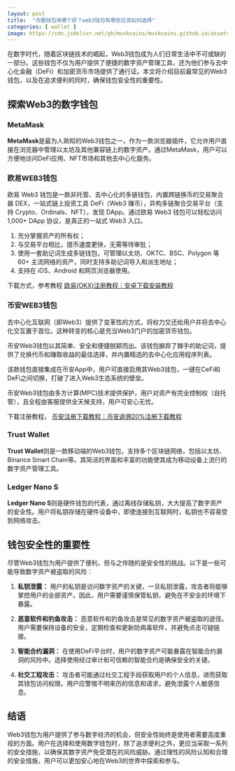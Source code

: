 ```yaml
---
layout: post
title:  "币圈钱包用哪个好？web3钱包有哪些应该如何选择"
categories: [ wallet ]
image: https://cdn.jsdelivr.net/gh/muskcoins/muskcoins.github.io/assets/images/web3-wallet.webp
---
```

在数字时代，随着区块链技术的崛起，Web3钱包成为人们日常生活中不可或缺的一部分。这些钱包不仅为用户提供了便捷的数字资产管理工具，还为他们参与去中心化金融（DeFi）和加密货币市场提供了通行证。本文将介绍目前最常见的Web3钱包，以及在追求便利的同时，确保钱包安全性的重要性。

## 探索Web3的数字钱包

### MetaMask

**MetaMask**是最为人熟知的Web3钱包之一，作为一款浏览器插件，它允许用户直接在浏览器中管理以太坊及其他兼容链上的数字资产。通过MetaMask，用户可以方便地访问DeFi应用、NFT市场和其他去中心化服务。

### 欧易WEB3钱包
欧易 Web3 钱包是一款非托管、去中心化的多链钱包，内置跨链换币的交易聚合器 DEX，一站式链上投资工具 DeFi（Web3 赚币），异构多链聚合交易平台（支持 Crypto、Ordinals、NFT），发现 DApp。通过欧易 Web3 钱包可以轻松访问 1,000+ DApp 协议，是真正的一站式 Web3 入口。

1. 充分掌握资产的所有权；
2. 与交易平台相比，提币速度更快，无需等待审批；
3. 使用一套助记词生成多链钱包，可管理以太坊、OKTC、BSC、Polygon 等 60+ 主流网络的资产，同时支持多助记词导入和派生地址；
4. 支持在 iOS、Android 和网页浏览器使用。

下载方式，参考教程  [欧易(OKX)注册教程｜安卓下载安装教程](https://tggsearch.github.io/docs/okx-install.html)

### 币安WEB3钱包
去中心化互联网（即Web3）提供了变革性的方式，将权力交还给用户并将去中心化交互置于首位。这种转变的核心是充当Web3门户的加密货币钱包。

币安Web3钱包以其简单、安全和便捷脱颖而出。该钱包摒弃了棘手的助记词，提供了兑换代币和赚取收益的最佳选择，并内置精选的去中心化应用程序列表。

该款钱包直接集成在币安App中，用户可直接启用其Web3钱包，一键在CeFi和DeFi之间切换，打破了进入Web3生态系统的壁垒。 

币安Web3钱包由多方计算(MPC)技术提供保护，用户对资产有完全控制权（自托管），且全程由客服提供全天候支持，用户可安心无忧。

下载注册教程， [币安注册下载教程｜币安返佣20%注册下载教程](https://tggsearch.github.io/docs/bnb-buy-coins.html)

### Trust Wallet

**Trust Wallet**则是一款移动端的Web3钱包，支持多个区块链网络，包括以太坊、Binance Smart Chain等。其简洁的界面和丰富的功能使其成为移动设备上流行的数字资产管理工具。

### Ledger Nano S

**Ledger Nano S**则是硬件钱包的代表，通过离线存储私钥，大大提高了数字资产的安全性。用户将私钥存储在硬件设备中，即使连接到互联网时，私钥也不容易受到网络攻击。

## 钱包安全性的重要性

尽管Web3钱包为用户提供了便利，但与之伴随的是安全性的挑战。以下是一些可能导致数字资产被盗取的风险：

1. **私钥泄露：** 用户的私钥是访问数字资产的关键，一旦私钥泄露，攻击者将能够掌控用户的全部资产。因此，用户需要谨慎保管私钥，避免在不安全的环境下暴露。

2. **恶意软件和钓鱼攻击：** 恶意软件和钓鱼攻击是常见的数字资产被盗取的途径。用户需要保持设备的安全，定期检查和更新防病毒软件，并避免点击可疑链接。

3. **智能合约漏洞：** 在使用DeFi平台时，用户的数字资产可能暴露在智能合约漏洞的风险中。选择使用经过审计和可信赖的智能合约是确保安全的关键。

4. **社交工程攻击：** 攻击者可能通过社交工程手段获取用户的个人信息，进而获取其钱包访问权限。用户应警惕不明来历的信息和请求，避免泄露个人敏感信息。

## 结语

Web3钱包为用户提供了参与数字经济的机会，但安全性始终是使用者需要高度重视的方面。用户在选择和使用数字钱包时，除了追求便利之外，更应当采取一系列的安全措施，以确保其数字资产免受潜在的风险威胁。通过理性的风险认知和合理的安全措施，用户可以更加安心地在Web3的世界中探索和参与。